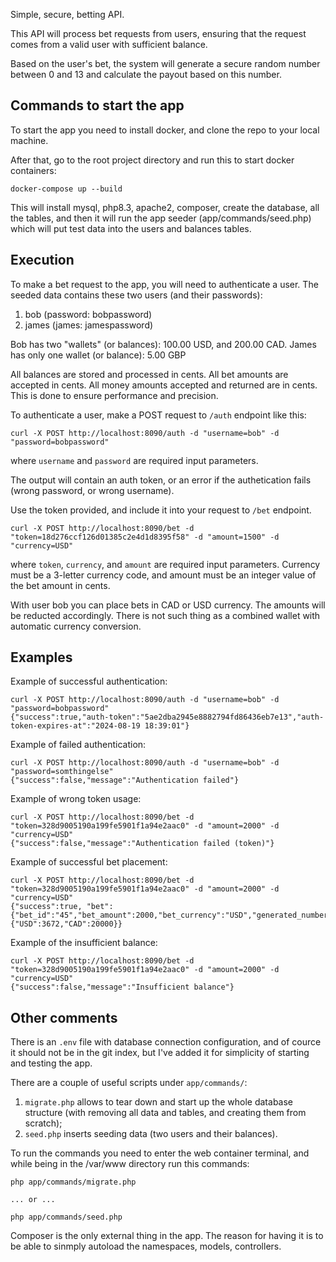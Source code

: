 Simple, secure, betting API. 

This API will process bet requests from users, ensuring that the request comes from a valid user with sufficient balance. 

Based on the user's bet, the system will generate a secure random number between 0 and 13 and calculate the payout based on this number.

## Commands to start the app

To start the app you need to install docker, and clone the repo to your local machine.

After that, go to the root project directory and run this to start docker containers:

```
docker-compose up --build
```

This will install mysql, php8.3, apache2, composer, create the database, all the tables, and then it will run the app seeder (app/commands/seed.php) which will put test data into the users and balances tables.

## Execution

To make a bet request to the app, you will need to authenticate a user. The seeded data contains these two users (and their passwords):
1. bob (password: bobpassword)
2. james (james: jamespassword)

Bob has two "wallets" (or balances): 100.00 USD, and 200.00 CAD. James has only one wallet (or balance): 5.00 GBP

All balances are stored and processed in cents. All bet amounts are accepted in cents. All money amounts accepted and returned are in cents. 
This is done to ensure performance and precision. 

To authenticate a user, make a POST request to `/auth` endpoint like this:

```
curl -X POST http://localhost:8090/auth -d "username=bob" -d "password=bobpassword"
```

where `username` and `password` are required input parameters.

The output will contain an auth token, or an error if the authetication fails (wrong password, or wrong username).

Use the token provided, and include it into your request to `/bet` endpoint. 

```
curl -X POST http://localhost:8090/bet -d "token=18d276ccf126d01385c2e4d1d8395f58" -d "amount=1500" -d "currency=USD"
```


where `token`, `currency`, and `amount` are required input parameters.
Currency must be a 3-letter currency code, and amount must be an integer value of the bet amount in cents.

With user bob you can place bets in CAD or USD currency. The amounts will be reducted accordingly. There is not such thing as a combined wallet with automatic currency conversion.

## Examples

Example of successful authentication:
```
curl -X POST http://localhost:8090/auth -d "username=bob" -d "password=bobpassword"
{"success":true,"auth-token":"5ae2dba2945e8882794fd86436eb7e13","auth-token-expires-at":"2024-08-19 18:39:01"}
```


Example of failed authentication:
```
curl -X POST http://localhost:8090/auth -d "username=bob" -d "password=somthingelse"
{"success":false,"message":"Authentication failed"}
```

Example of wrong token usage:
```
curl -X POST http://localhost:8090/bet -d "token=328d9005190a199fe5901f1a94e2aac0" -d "amount=2000" -d "currency=USD"
{"success":false,"message":"Authentication failed (token)"}
```

Example of successful bet placement:
```
curl -X POST http://localhost:8090/bet -d "token=328d9005190a199fe5901f1a94e2aac0" -d "amount=2000" -d "currency=USD"
{"success":true, "bet":{"bet_id":"45","bet_amount":2000,"bet_currency":"USD","generated_number":6,"payout":13736},"balances":{"USD":3672,"CAD":20000}}
```

Example of the insufficient balance:
```
curl -X POST http://localhost:8090/bet -d "token=328d9005190a199fe5901f1a94e2aac0" -d "amount=2000" -d "currency=USD"
{"success":false,"message":"Insufficient balance"}
```

## Other comments

There is an `.env` file with database connection configuration, and of cource it should not be in the git index, but I've added it for simplicity of starting and testing the app.

There are a couple of useful scripts under `app/commands/`:
1. `migrate.php` allows to tear down and start up the whole database structure (with removing all data and tables, and creating them from scratch);
2. `seed.php` inserts seeding data (two users and their balances).

To run the commands you need to enter the web container terminal, and while being in the /var/www directory run this commands:
```
php app/commands/migrate.php

... or ...

php app/commands/seed.php
```

Composer is the only external thing in the app. The reason for having it is to be able to sinmply autoload the namespaces, models, controllers.